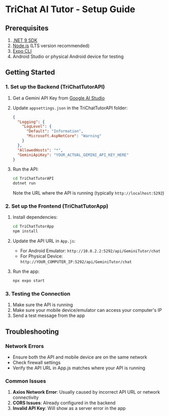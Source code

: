 # TriChat AI Tutor - Setup Guide

## Prerequisites
1. [.NET 9 SDK](https://dotnet.microsoft.com/download/dotnet/9.0)
2. [Node.js](https://nodejs.org/) (LTS version recommended)
3. [Expo CLI](https://docs.expo.dev/get-started/installation/)
4. Android Studio or physical Android device for testing

## Getting Started

### 1. Set up the Backend (TriChatTutorAPI)

1. Get a Gemini API Key from [Google AI Studio](https://aistudio.google.com/)
2. Update `appsettings.json` in the TriChatTutorAPI folder:
   ```json
   {
     "Logging": {
       "LogLevel": {
         "Default": "Information",
         "Microsoft.AspNetCore": "Warning"
       }
     },
     "AllowedHosts": "*",
     "GeminiApiKey": "YOUR_ACTUAL_GEMINI_API_KEY_HERE"
   }
   ```

3. Run the API:
   ```bash
   cd TriChatTutorAPI
   dotnet run
   ```
   
   Note the URL where the API is running (typically `http://localhost:5292`)

### 2. Set up the Frontend (TriChatTutorApp)

1. Install dependencies:
   ```bash
   cd TriChatTutorApp
   npm install
   ```

2. Update the API URL in `App.js`:
   - For Android Emulator: `http://10.0.2.2:5292/api/GeminiTutor/chat`
   - For Physical Device: `http://YOUR_COMPUTER_IP:5292/api/GeminiTutor/chat`

3. Run the app:
   ```bash
   npx expo start
   ```

### 3. Testing the Connection

1. Make sure the API is running
2. Make sure your mobile device/emulator can access your computer's IP
3. Send a test message from the app

## Troubleshooting

### Network Errors
- Ensure both the API and mobile device are on the same network
- Check firewall settings
- Verify the API URL in App.js matches where your API is running

### Common Issues
1. **Axios Network Error**: Usually caused by incorrect API URL or network connectivity
2. **CORS Issues**: Already configured in the backend
3. **Invalid API Key**: Will show as a server error in the app